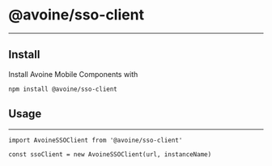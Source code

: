 # @avoine/sso-client
---

## Install

Install Avoine Mobile Components with

`npm install @avoine/sso-client`


## Usage
---

```
import AvoineSSOClient from '@avoine/sso-client'

const ssoClient = new AvoineSSOClient(url, instanceName)
```